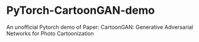 # PyTorch-CartoonGAN-demo
An unofficial Pytorch demo of Paper: CartoonGAN: Generative Adversarial Networks for Photo Cartoonization
